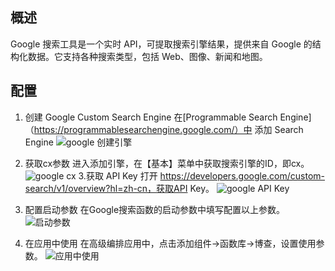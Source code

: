 ## 概述

Google 搜索工具是一个实时 API，可提取搜索引擎结果，提供来自 Google 的结构化数据。它支持各种搜索类型，包括 Web、图像、新闻和地图。

## 配置

1. 创建 Google Custom Search Engine
在[Programmable Search Engine]（https://programmablesearchengine.google.com/）中 添加 Search Engine
![google 创建引擎](/src/assets/fx/img/google_AddSearchEngine.jpg)
2. 获取cx参数
进入添加引擎，在【基本】菜单中获取搜索引擎的ID，即cx。
![google cx ](/src/assets/fx/img/google_cx.jpg)
3.获取 API Key
打开 https://developers.google.com/custom-search/v1/overview?hl=zh-cn，获取API Key。
![google API Key](/src/assets/fx/img/google_APIKey.jpg)

4. 配置启动参数
在Google搜索函数的启动参数中填写配置以上参数。
![启动参数](/src/assets/fx/img/google_setting.jpg)

5. 在应用中使用
在高级编排应用中，点击添加组件->函数库->博查，设置使用参数。
![应用中使用](/src/assets/fx/img/google_app_used.jpg)
